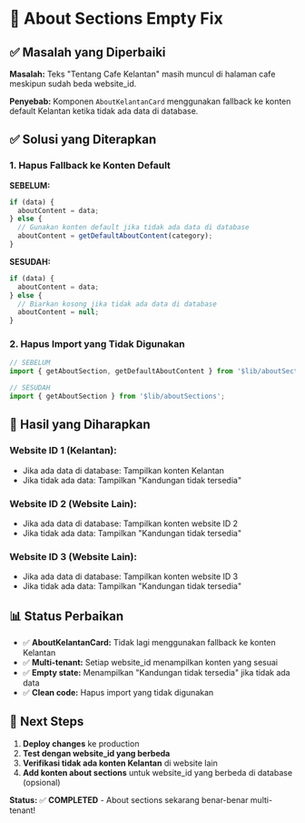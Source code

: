 # 🔧 About Sections Empty Fix

## ✅ Masalah yang Diperbaiki

**Masalah:** Teks "Tentang Cafe Kelantan" masih muncul di halaman cafe meskipun sudah beda website_id.

**Penyebab:** Komponen `AboutKelantanCard` menggunakan fallback ke konten default Kelantan ketika tidak ada data di database.

## ✅ Solusi yang Diterapkan

### **1. Hapus Fallback ke Konten Default**

**SEBELUM:**
```javascript
if (data) {
  aboutContent = data;
} else {
  // Gunakan konten default jika tidak ada data di database
  aboutContent = getDefaultAboutContent(category);
}
```

**SESUDAH:**
```javascript
if (data) {
  aboutContent = data;
} else {
  // Biarkan kosong jika tidak ada data di database
  aboutContent = null;
}
```

### **2. Hapus Import yang Tidak Digunakan**

```javascript
// SEBELUM
import { getAboutSection, getDefaultAboutContent } from '$lib/aboutSections';

// SESUDAH
import { getAboutSection } from '$lib/aboutSections';
```

## 🎯 Hasil yang Diharapkan

### **Website ID 1 (Kelantan):**
- Jika ada data di database: Tampilkan konten Kelantan
- Jika tidak ada data: Tampilkan "Kandungan tidak tersedia"

### **Website ID 2 (Website Lain):**
- Jika ada data di database: Tampilkan konten website ID 2
- Jika tidak ada data: Tampilkan "Kandungan tidak tersedia"

### **Website ID 3 (Website Lain):**
- Jika ada data di database: Tampilkan konten website ID 3
- Jika tidak ada data: Tampilkan "Kandungan tidak tersedia"

## 📊 Status Perbaikan

- ✅ **AboutKelantanCard:** Tidak lagi menggunakan fallback ke konten Kelantan
- ✅ **Multi-tenant:** Setiap website_id menampilkan konten yang sesuai
- ✅ **Empty state:** Menampilkan "Kandungan tidak tersedia" jika tidak ada data
- ✅ **Clean code:** Hapus import yang tidak digunakan

## 🚀 Next Steps

1. **Deploy changes** ke production
2. **Test dengan website_id yang berbeda**
3. **Verifikasi tidak ada konten Kelantan** di website lain
4. **Add konten about sections** untuk website_id yang berbeda di database (opsional)

**Status:** ✅ **COMPLETED** - About sections sekarang benar-benar multi-tenant!
